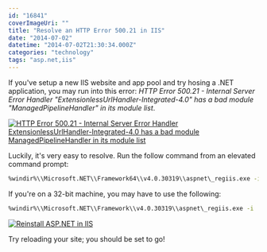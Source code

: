 ```yaml
---
id: "16841"
coverImageUri: ""
title: "Resolve an HTTP Error 500.21 in IIS"
date: "2014-07-02"
datetime: "2014-07-02T21:30:34.000Z"
categories: "technology"
tags: "asp.net,iis"
---
```


If you've setup a new IIS website and app pool and try hosing a .NET application, you may run into this error: _HTTP Error 500.21 - Internal Server Error Handler "ExtensionlessUrlHandler-Integrated-4.0" has a bad module "ManagedPipelineHandler" in its module list_.

[![HTTP Error 500.21 - Internal Server Error Handler ExtensionlessUrlHandler-Integrated-4.0 has a bad module ManagedPipelineHandler in its module list](http://assets.brandonmartinez.com/brandonmartinez/2014/07/01-501_22-Error-1200x692.png)](http://assets.brandonmartinez.com/brandonmartinez/2014/07/01-501_22-Error.png)

Luckily, it's very easy to resolve. Run the follow command from an elevated command prompt:

```bash
%windir%\\Microsoft.NET\\Framework64\\v4.0.30319\\aspnet\_regiis.exe -i
```

If you're on a 32-bit machine, you may have to use the following:

```bash
%windir%\\Microsoft.NET\\Framework\\v4.0.30319\\aspnet\_regiis.exe -i
```

[![Reinstall ASP.NET in IIS](http://assets.brandonmartinez.com/brandonmartinez/2014/07/02-ASP_NET-Reinstall.png)](http://assets.brandonmartinez.com/brandonmartinez/2014/07/02-ASP_NET-Reinstall.png)

Try reloading your site; you should be set to go!
